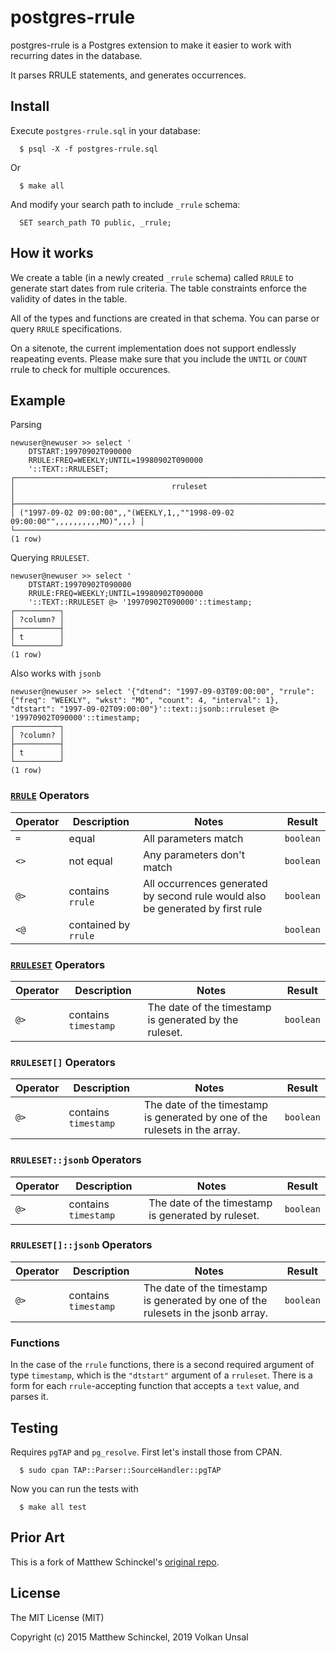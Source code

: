 # postgres-rrule

postgres-rrule is a Postgres extension to make it easier to work with recurring dates in the database.

It parses RRULE statements, and generates occurrences.

## Install

Execute `postgres-rrule.sql` in your database:

```
  $ psql -X -f postgres-rrule.sql
```

Or

```
  $ make all
```

And modify your search path to include `_rrule` schema:

```
  SET search_path TO public, _rrule;
```

## How it works

We create a table (in a newly created `_rrule` schema) called `RRULE` to generate start dates from rule criteria. The table constraints enforce the validity of dates in the table.

All of the types and functions are created in that schema. You can parse or query `RRULE` specifications.

On a sitenote, the current implementation does not support endlessly reapeating events. Please make sure that you include the `UNTIL` or `COUNT` rrule to check for multiple occurences.

## Example

Parsing

```
newuser@newuser >> select '
    DTSTART:19970902T090000
    RRULE:FREQ=WEEKLY;UNTIL=19980902T090000
    '::TEXT::RRULESET;
┌───────────────────────────────────────────────────────────────────────────────┐
│                                   rruleset                                    │
├───────────────────────────────────────────────────────────────────────────────┤
│ ("1997-09-02 09:00:00",,"(WEEKLY,1,,""1998-09-02 09:00:00"",,,,,,,,,,MO)",,,) │
└───────────────────────────────────────────────────────────────────────────────┘
(1 row)
```

Querying `RRULESET`.

```
newuser@newuser >> select '
    DTSTART:19970902T090000
    RRULE:FREQ=WEEKLY;UNTIL=19980902T090000
    '::TEXT::RRULESET @> '19970902T090000'::timestamp;
┌──────────┐
│ ?column? │
├──────────┤
│ t        │
└──────────┘
(1 row)
```

Also works with `jsonb`

```
newuser@newuser >> select '{"dtend": "1997-09-03T09:00:00", "rrule": {"freq": "WEEKLY", "wkst": "MO", "count": 4, "interval": 1}, "dtstart": "1997-09-02T09:00:00"}'::text::jsonb::rruleset @> '19970902T090000'::timestamp;
┌──────────┐
│ ?column? │
├──────────┤
│ t        │
└──────────┘
(1 row)
```

### [`RRULE`](https://github.com/volkanunsal/postgres-rrule/blob/master/src/types/types.sql#L19-L36) Operators

| Operator | Description          | Notes                                                                          | Result    |
| -------- | -------------------- | ------------------------------------------------------------------------------ | --------- |
| `=`      | equal                | All parameters match                                                           | `boolean` |
| `<>`     | not equal            | Any parameters don't match                                                     | `boolean` |
| `@>`     | contains `rrule`     | All occurrences generated by second rule would also be generated by first rule | `boolean` |
| `<@`     | contained by `rrule` |                                                                                | `boolean` |

### [`RRULESET`](https://github.com/volkanunsal/postgres-rrule/blob/master/src/types/types.sql#L39-L45) Operators

| Operator | Description          | Notes                                                  | Result    |
| -------- | -------------------- | ------------------------------------------------------ | --------- |
| `@>`     | contains `timestamp` | The date of the timestamp is generated by the ruleset. | `boolean` |

### `RRULESET[]` Operators

| Operator | Description          | Notes                                                                       | Result    |
| -------- | -------------------- | --------------------------------------------------------------------------- | --------- |
| `@>`     | contains `timestamp` | The date of the timestamp is generated by one of the rulesets in the array. | `boolean` |

### `RRULESET::jsonb` Operators

| Operator | Description          | Notes                                              | Result    |
| -------- | -------------------- | -------------------------------------------------- | --------- |
| `@>`     | contains `timestamp` | The date of the timestamp is generated by ruleset. | `boolean` |

### `RRULESET[]::jsonb` Operators

| Operator | Description          | Notes                                                                             | Result    |
| -------- | -------------------- | --------------------------------------------------------------------------------- | --------- |
| `@>`     | contains `timestamp` | The date of the timestamp is generated by one of the rulesets in the jsonb array. | `boolean` |

### Functions

In the case of the `rrule` functions, there is a second required argument of type `timestamp`, which is the `"dtstart"` argument of a `rruleset`. There is a form for each `rrule`-accepting function that accepts a `text` value, and parses it.

## Testing

Requires `pgTAP` and `pg_resolve`. First let's install those from CPAN.

```
  $ sudo cpan TAP::Parser::SourceHandler::pgTAP
```

Now you can run the tests with

```
  $ make all test
```

## Prior Art

This is a fork of Matthew Schinckel's [original repo](https://bitbucket.org/schinckel/postgres-rrule).

## License

The MIT License (MIT)

Copyright (c) 2015 Matthew Schinckel, 2019 Volkan Unsal
